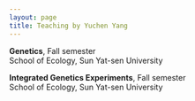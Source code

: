 ```yaml
---
layout: page
title: Teaching by Yuchen Yang
---
```

<div class="cv">
  <b>Genetics</b>, Fall semester <br/>
  School of Ecology, Sun Yat-sen University<br/>
  
  <b>Integrated Genetics Experiments</b>, Fall semester <br/>
  School of Ecology, Sun Yat-sen University<br/>
<br/>
